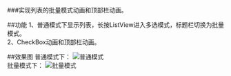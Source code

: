 ###实现列表的批量模式动画和顶部栏动画。

##功能
1、普通模式下显示列表，长按ListView进入多选模式，标题栏切换为批量模式。</br>
2、CheckBox动画和顶部栏动画。</br>

##效果图
普通模式下：
![普通模式](http://image.baidu.com/detail/newindex?col=&tag=&pn=1&pid=30238502140&aid=411160477&user_id=207151178&setid=-1&sort=0&newsPn=&star=&fr=&from=2)
</br>
批量模式下：
![批量模式](http://image.baidu.com/detail/newindex?col=&tag=&pn=0&pid=30238528327&aid=411160477&user_id=207151178&setid=-1&sort=0&newsPn=&star=&fr=&from=2)
